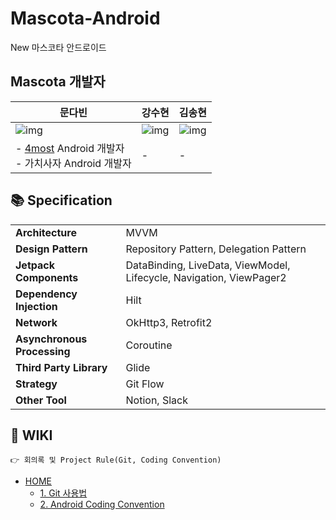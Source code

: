 # Mascota-Android
New 마스코타 안드로이드

## Mascota 개발자

| 문다빈                                                       | 강수현 |    김송현   |
| ------------------------------------------------------------ | ------ |--------|
| ![img](https://github.com/mdb1217.png?size=100)              |![img]()     |![img]()|
| - [4most](https://github.com/TeamMyDaily/4most-Android) Android 개발자<br>- 가치사자 Android 개발자 | - | - |


## 📚 Specification

<table class="tg">
<tbody>
  <tr>
    <td><b>Architecture</b></td>
    <td>MVVM</td>
  </tr>
<tr>
    <td><b>Design Pattern</b></td>
<td>Repository Pattern, Delegation Pattern</td>
</tr>
<tr>
    <td><b>Jetpack Components</b></td>
<td>DataBinding, LiveData, ViewModel, Lifecycle, Navigation, ViewPager2</td>
</tr>
<tr>
    <td><b>Dependency Injection</b></td>
<td>Hilt</td>
</tr>
<tr>
    <td><b>Network</b></td>
<td>OkHttp3, Retrofit2</td>
</tr>
<tr>
    <td><b>Asynchronous Processing</b></td>
<td>Coroutine</td>
</tr>
<tr>
    <td><b>Third Party Library</b></td>
    <td>Glide</td>

</tr>
<tr>
    <td><b>Strategy</b></td>
<td>Git Flow</td>
</tr>
<tr>
    <td><b>Other Tool</b></td>
<td>Notion, Slack</td>
</tr>
</tbody>
</table>

## 🌱 WIKI

```
👉 회의록 및 Project Rule(Git, Coding Convention)
```
- [HOME](https://github.com/TeamMascota/Mascota-Android/wiki)
  - [1. Git 사용법](https://github.com/TeamMascota/Mascota-Android/wiki/1.-Git-%EC%82%AC%EC%9A%A9%EB%B2%95)
  - [2. Android Coding Convention](https://github.com/TeamMascota/Mascota-Android/wiki/2.-Android-Coding-Convention)


